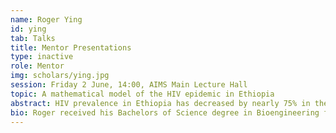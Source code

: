 ```yaml
---
name: Roger Ying
id: ying
tab: Talks
title: Mentor Presentations
type: inactive
role: Mentor
img: scholars/ying.jpg
session: Friday 2 June, 14:00, AIMS Main Lecture Hall
topic: A mathematical model of the HIV epidemic in Ethiopia
abstract: HIV prevalence in Ethiopia has decreased by nearly 75% in the past 20 years with the implementation of antiretroviral therapy, but HIV transmission continues in certain high-risk regions around the country. Identification of the spatial and temporal trends of these transmission clusters, as well as their epidemiologic correlates, can lead to refinement of targeted interventions. With data from the Ethiopia Demographic and Health Survey, we use a spatial scan statistic to estimate HIV clusters. We then identify HIV risk factors associated with each HIV cluster to develop unique compartmental models of HIV transmission for each cluster. Finally, the individual models will be linked to form a national model for Ethiopia.
bio: Roger received his Bachelors of Science degree in Bioengineering from the University of Washington in 2012. He worked for two years with Dr. Ruanne Barnabas at the University of Washington on modeling the cost-effectiveness of pre-exposure prophylaxis for HIV prevention in Uganda and community-based HIV testing and counseling in South Africa. He first became involved with the ICI3D program in 2013 at the MMED workshop, and then as an I3D exchange scholar in 2015. He also spent one year at the UNAIDS in Geneva working with Drs. Reuben Granich and Brian Williams on antiretroviral treatment guideline policy. Roger is now a fourth year medical student at Weill Cornell Medical College in New York City.
---
```

